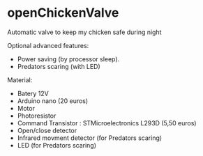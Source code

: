 # openChickenValve

Automatic valve to keep my chicken safe during night

Optional advanced features:
- Power saving (by processor sleep).
- Predators scaring (with LED)

Material:
- Batery 12V
- Arduino nano (20 euros)
- Motor
- Photoresistor
- Command Transistor : STMicroelectronics L293D (5,50 euros)
- Open/close detector
- Infrared movment detector (for Predators scaring)
- LED (for Predators scaring)
